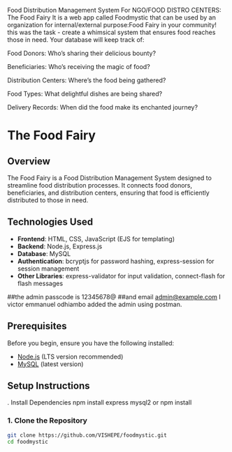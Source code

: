 Food Distribution Management System For NGO/FOOD DISTRO CENTERS: The Food Fairy
It is a web app called Foodmystic that can be used by an organization for internal/external purpose:Food Fairy in your community! this was the  task - create a whimsical system that ensures food reaches those in need. Your database will keep track of:

Food Donors: Who’s sharing their delicious bounty?

Beneficiaries: Who’s receiving the magic of food?

Distribution Centers: Where’s the food being gathered?

Food Types: What delightful dishes are being shared?

Delivery Records: When did the food make its enchanted journey?


# The Food Fairy

## Overview
The Food Fairy is a Food Distribution Management System designed to streamline food distribution processes. It connects food donors, beneficiaries, and distribution centers, ensuring that food is efficiently distributed to those in need.

## Technologies Used
- **Frontend**: HTML, CSS, JavaScript (EJS for templating)
- **Backend**: Node.js, Express.js
- **Database**: MySQL
- **Authentication**: bcryptjs for password hashing, express-session for session management
- **Other Libraries**: express-validator for input validation, connect-flash for flash messages

##the admin passcode is 12345678@
##and email admin@example.com
I victor emmanuel odhiambo added the admin using postman.
## Prerequisites
Before you begin, ensure you have the following installed:
- [Node.js](https://nodejs.org/en/download/) (LTS version recommended)
- [MySQL](https://www.mysql.com/downloads/) (latest version)

## Setup Instructions
. Install Dependencies
npm install express mysql2
or
npm install

### 1. Clone the Repository
```bash
git clone https://github.com/VISHEPE/foodmystic.git
cd foodmystic

